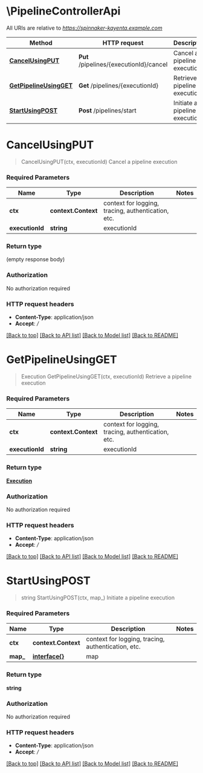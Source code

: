 # \PipelineControllerApi

All URIs are relative to *https://spinnaker-kayenta.example.com*

Method | HTTP request | Description
------------- | ------------- | -------------
[**CancelUsingPUT**](PipelineControllerApi.md#CancelUsingPUT) | **Put** /pipelines/{executionId}/cancel | Cancel a pipeline execution
[**GetPipelineUsingGET**](PipelineControllerApi.md#GetPipelineUsingGET) | **Get** /pipelines/{executionId} | Retrieve a pipeline execution
[**StartUsingPOST**](PipelineControllerApi.md#StartUsingPOST) | **Post** /pipelines/start | Initiate a pipeline execution


# **CancelUsingPUT**
> CancelUsingPUT(ctx, executionId)
Cancel a pipeline execution

### Required Parameters

Name | Type | Description  | Notes
------------- | ------------- | ------------- | -------------
 **ctx** | **context.Context** | context for logging, tracing, authentication, etc.
  **executionId** | **string**| executionId | 

### Return type

 (empty response body)

### Authorization

No authorization required

### HTTP request headers

 - **Content-Type**: application/json
 - **Accept**: */*

[[Back to top]](#) [[Back to API list]](../README.md#documentation-for-api-endpoints) [[Back to Model list]](../README.md#documentation-for-models) [[Back to README]](../README.md)

# **GetPipelineUsingGET**
> Execution GetPipelineUsingGET(ctx, executionId)
Retrieve a pipeline execution

### Required Parameters

Name | Type | Description  | Notes
------------- | ------------- | ------------- | -------------
 **ctx** | **context.Context** | context for logging, tracing, authentication, etc.
  **executionId** | **string**| executionId | 

### Return type

[**Execution**](Execution.md)

### Authorization

No authorization required

### HTTP request headers

 - **Content-Type**: application/json
 - **Accept**: */*

[[Back to top]](#) [[Back to API list]](../README.md#documentation-for-api-endpoints) [[Back to Model list]](../README.md#documentation-for-models) [[Back to README]](../README.md)

# **StartUsingPOST**
> string StartUsingPOST(ctx, map_)
Initiate a pipeline execution

### Required Parameters

Name | Type | Description  | Notes
------------- | ------------- | ------------- | -------------
 **ctx** | **context.Context** | context for logging, tracing, authentication, etc.
  **map_** | [**interface{}**](interface{}.md)| map | 

### Return type

**string**

### Authorization

No authorization required

### HTTP request headers

 - **Content-Type**: application/json
 - **Accept**: */*

[[Back to top]](#) [[Back to API list]](../README.md#documentation-for-api-endpoints) [[Back to Model list]](../README.md#documentation-for-models) [[Back to README]](../README.md)

